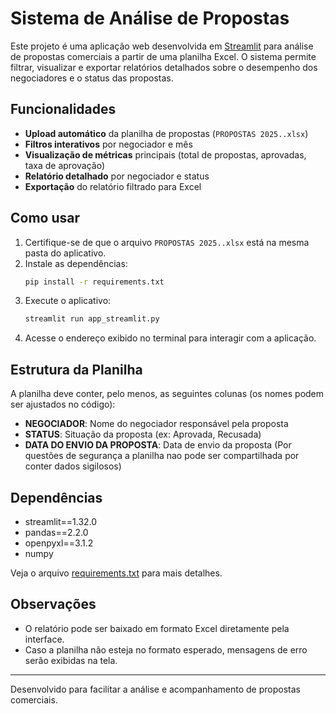 # Sistema de Análise de Propostas

Este projeto é uma aplicação web desenvolvida em [Streamlit](https://streamlit.io/) para análise de propostas comerciais a partir de uma planilha Excel. O sistema permite filtrar, visualizar e exportar relatórios detalhados sobre o desempenho dos negociadores e o status das propostas.

## Funcionalidades

- **Upload automático** da planilha de propostas (`PROPOSTAS 2025..xlsx`)
- **Filtros interativos** por negociador e mês
- **Visualização de métricas** principais (total de propostas, aprovadas, taxa de aprovação)
- **Relatório detalhado** por negociador e status
- **Exportação** do relatório filtrado para Excel

## Como usar

1. Certifique-se de que o arquivo `PROPOSTAS 2025..xlsx` está na mesma pasta do aplicativo.
2. Instale as dependências:
   ```sh
   pip install -r requirements.txt
   ```
3. Execute o aplicativo:
   ```sh
   streamlit run app_streamlit.py
   ```
4. Acesse o endereço exibido no terminal para interagir com a aplicação.

## Estrutura da Planilha

A planilha deve conter, pelo menos, as seguintes colunas (os nomes podem ser ajustados no código):

- **NEGOCIADOR**: Nome do negociador responsável pela proposta
- **STATUS**: Situação da proposta (ex: Aprovada, Recusada)
- **DATA DO ENVIO DA PROPOSTA**: Data de envio da proposta
(Por questões de segurança a planilha nao pode ser compartilhada por conter dados sigilosos)
## Dependências

- streamlit==1.32.0
- pandas==2.2.0
- openpyxl==3.1.2
- numpy

Veja o arquivo [requirements.txt](requirements.txt) para mais detalhes.

## Observações

- O relatório pode ser baixado em formato Excel diretamente pela interface.
- Caso a planilha não esteja no formato esperado, mensagens de erro serão exibidas na tela.

---

Desenvolvido para facilitar a análise e acompanhamento de propostas comerciais.
